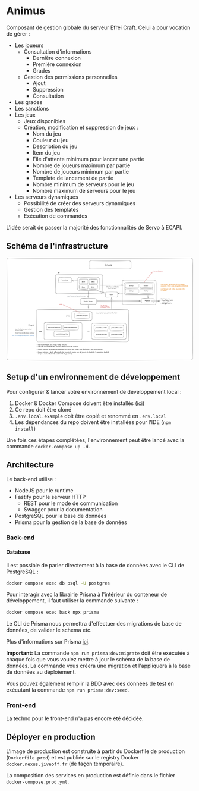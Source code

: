 # Animus

Composant de gestion globale du serveur Efrei Craft.
Celui a pour vocation de gérer :

- Les joueurs
  - Consultation d'informations
    - Dernière connexion
    - Première connexion
    - Grades
  - Gestion des permissions personnelles
    - Ajout
    - Suppression
    - Consultation
- Les grades
- Les sanctions
- Les jeux
  - Jeux disponibles
  - Création, modification et suppression de jeux :
    - Nom du jeu
    - Couleur du jeu
    - Description du jeu
    - Item du jeu
    - File d'attente minimum pour lancer une partie
    - Nombre de joueurs maximum par partie
    - Nombre de joueurs minimum par partie
    - Template de lancement de partie
    - Nombre minimum de serveurs pour le jeu
    - Nombre maximum de serveurs pour le jeu
- Les serveurs dynamiques
  - Possibilité de créer des serveurs dynamiques
  - Gestion des templates
  - Exécution de commandes

L'idée serait de passer la majorité des fonctionnalités de Servo à ECAPI.

## Schéma de l'infrastructure

<img src="./doc/Animus.png" alt="Schéma de l'infrastructure" width="600"/>

## Setup d'un environnement de développement

Pour configurer & lancer votre environnement de développement local :

1. Docker & Docker Compose doivent être installés ([ici](https://www.docker.com/products/docker-desktop))
2. Ce repo doit être cloné
3. `.env.local.example` doit être copié et renommé en `.env.local`
4. Les dépendances du repo doivent être installées pour l'IDE (`npm install`)

Une fois ces étapes complétées, l'environnement peut être lancé avec la commande `docker-compose up -d`.

## Architecture

Le back-end utilise :

- NodeJS pour le runtime
- Fastify pour le serveur HTTP
  - REST pour le mode de communication
  - Swagger pour la documentation
- PostgreSQL pour la base de données
- Prisma pour la gestion de la base de données

### Back-end

#### Database

Il est possible de parler directement à la base de données avec le CLI de PostgreSQL :

```bash
docker compose exec db psql -U postgres
```

Pour interagir avec la librairie Prisma à l'intérieur du conteneur de développement, il faut utiliser la commande suivante :

```bash
docker compose exec back npx prisma
```

Le CLI de Prisma nous permettra d'effectuer des migrations de base de données, de valider le schema etc.

Plus d'informations sur Prisma [ici](https://www.prisma.io/docs/).

**Important:** La commande `npm run prisma:dev:migrate` doit être exécutée à chaque fois que vous voulez mettre à jour le schéma de la base de données. La commande vous créera une migration et l'appliquera à la base de données au déploiement.

Vous pouvez également remplir la BDD avec des données de test en exécutant la commande `npm run prisma:dev:seed`.

### Front-end

La techno pour le front-end n'a pas encore été décidée.

## Déployer en production

L'image de production est construite à partir du Dockerfile de production (`Dockerfile.prod`) et est publiée sur le registry Docker `docker.nexus.jiveoff.fr` (de façon temporaire).

La composition des services en production est définie dans le fichier `docker-compose.prod.yml`.
